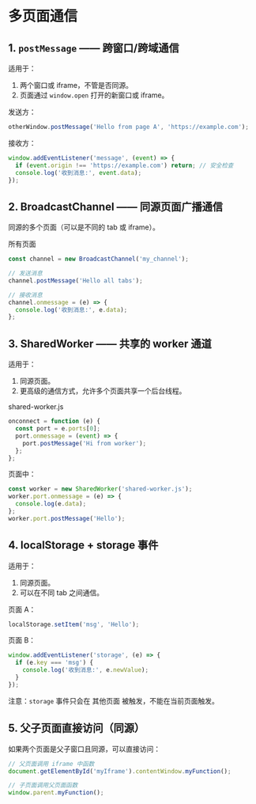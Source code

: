 # 多页面通信

## 1. `postMessage` —— 跨窗口/跨域通信

适用于：

1. 两个窗口或 iframe，不管是否同源。
2. 页面通过 `window.open` 打开的新窗口或 iframe。

发送方：

```js
otherWindow.postMessage('Hello from page A', 'https://example.com');
```

接收方：

```js
window.addEventListener('message', (event) => {
  if (event.origin !== 'https://example.com') return; // 安全检查
  console.log('收到消息:', event.data);
});
```

## 2. BroadcastChannel —— 同源页面广播通信

同源的多个页面（可以是不同的 tab 或 iframe）。

所有页面

```js
const channel = new BroadcastChannel('my_channel');

// 发送消息
channel.postMessage('Hello all tabs');

// 接收消息
channel.onmessage = (e) => {
  console.log('收到消息:', e.data);
};
```

## 3. SharedWorker —— 共享的 worker 通道

适用于：

1. 同源页面。
2. 更高级的通信方式，允许多个页面共享一个后台线程。

shared-worker.js
```js
onconnect = function (e) {
  const port = e.ports[0];
  port.onmessage = (event) => {
    port.postMessage('Hi from worker');
  };
};
```

页面中：
```js
const worker = new SharedWorker('shared-worker.js');
worker.port.onmessage = (e) => {
  console.log(e.data);
};
worker.port.postMessage('Hello');
```

## 4. localStorage + storage 事件

适用于：

1. 同源页面。
2. 可以在不同 tab 之间通信。

页面 A：
```js
localStorage.setItem('msg', 'Hello');
```

页面 B：
```js
window.addEventListener('storage', (e) => {
  if (e.key === 'msg') {
    console.log('收到消息:', e.newValue);
  }
});
```

注意：`storage` 事件只会在 其他页面 被触发，不能在当前页面触发。


## 5. 父子页面直接访问（同源）

如果两个页面是父子窗口且同源，可以直接访问：

```js
// 父页面调用 iframe 中函数
document.getElementById('myIframe').contentWindow.myFunction();

// 子页面调用父页面函数
window.parent.myFunction();
```
